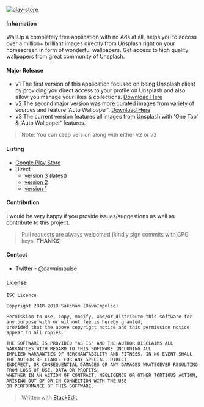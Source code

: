 [![play-store](https://wallup.sourcei.org/assets/meta-bg.png)](https://play.google.com/store/apps/details?id=com.dawnimpulse.wallup)

#### Information
WallUp a completely free application with no Ads at all, helps you to access over a million+ brilliant images directly from Unsplash right on your homescreen in form of wonderful wallpapers. Get access to high quality wallpapers from great community of Unsplash.

#### Major Release
- v1
The first version of this application focused on being Unsplash client by providing you direct access to your profile on Unsplash and also allow you manage your likes & collections. [Download Here](https://github.com/dawnimpulse/wallup-android-deprecated)
- v2
The second major version was more curated images from variety of sources and feature 'Auto Wallpaper'. [Download Here](https://github.com/DawnImpulse/wallup-android/releases/tag/v2.1.0)
- v3
The current version features all images from Unsplash with 'One Tap' & 'Auto Wallpaper' features.

> Note: You can keep version along with either v2 or v3

#### Listing

- [Google Play Store](https://play.google.com/store/apps/details?id=com.dawnimpulse.wallup)
- Direct
 	- [version 3 (latest)](https://github.com/DawnImpulse/wallup-android/releases/)
 	- [version 2](https://github.com/DawnImpulse/wallup-android/releases/tag/v2.1.0)
	- [version 1](https://github.com/dawnimpulse/wallup-android-deprecated)


#### Contribution
I would be very happy if you provide issues/suggestions as well as contribute to this project.

> Pull requests are always welcomed (kindly sign commits with GPG keys. **THANKS**)
#### Contact
-   Twitter -  [@dawnimpulse](https://twitter.com/dawnimpulse)

#### License
~~~~
ISC Licence

Copyright 2018-2019 Saksham (DawnImpulse)

Permission to use, copy, modify, and/or distribute this software for any purpose with or without fee is hereby granted,
provided that the above copyright notice and this permission notice appear in all copies.

THE SOFTWARE IS PROVIDED "AS IS" AND THE AUTHOR DISCLAIMS ALL WARRANTIES WITH REGARD TO THIS SOFTWARE INCLUDING ALL
IMPLIED WARRANTIES OF MERCHANTABILITY AND FITNESS. IN NO EVENT SHALL THE AUTHOR BE LIABLE FOR ANY SPECIAL, DIRECT,
INDIRECT, OR CONSEQUENTIAL DAMAGES OR ANY DAMAGES WHATSOEVER RESULTING FROM LOSS OF USE, DATA OR PROFITS,
WHETHER IN AN ACTION OF CONTRACT, NEGLIGENCE OR OTHER TORTIOUS ACTION, ARISING OUT OF OR IN CONNECTION WITH THE USE
OR PERFORMANCE OF THIS SOFTWARE.
~~~~

> Written with [StackEdit](https://stackedit.io/).